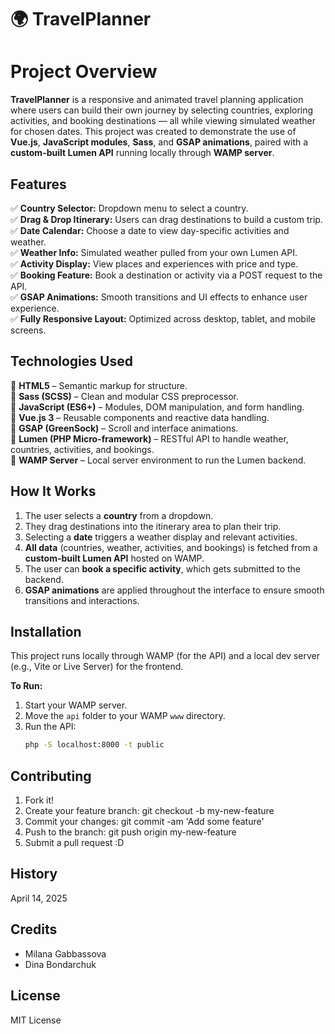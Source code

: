 # 🌍 TravelPlanner

# Project Overview  

**TravelPlanner** is a responsive and animated travel planning application where users can build their own journey by selecting countries, exploring activities, and booking destinations — all while viewing simulated weather for chosen dates. This project was created to demonstrate the use of **Vue.js**, **JavaScript modules**, **Sass**, and **GSAP animations**, paired with a **custom-built Lumen API** running locally through **WAMP server**.

## Features  
✅ **Country Selector:** Dropdown menu to select a country.  
✅ **Drag & Drop Itinerary:** Users can drag destinations to build a custom trip.  
✅ **Date Calendar:** Choose a date to view day-specific activities and weather.  
✅ **Weather Info:** Simulated weather pulled from your own Lumen API.  
✅ **Activity Display:** View places and experiences with price and type.  
✅ **Booking Feature:** Book a destination or activity via a POST request to the API.  
✅ **GSAP Animations:** Smooth transitions and UI effects to enhance user experience.  
✅ **Fully Responsive Layout:** Optimized across desktop, tablet, and mobile screens.  

## Technologies Used  
🔹 **HTML5** – Semantic markup for structure.  
🔹 **Sass (SCSS)** – Clean and modular CSS preprocessor.  
🔹 **JavaScript (ES6+)** – Modules, DOM manipulation, and form handling.  
🔹 **Vue.js 3** – Reusable components and reactive data handling.  
🔹 **GSAP (GreenSock)** – Scroll and interface animations.  
🔹 **Lumen (PHP Micro-framework)** – RESTful API to handle weather, countries, activities, and bookings.  
🔹 **WAMP Server** – Local server environment to run the Lumen backend.  

## How It Works  
1. The user selects a **country** from a dropdown.  
2. They drag destinations into the itinerary area to plan their trip.  
3. Selecting a **date** triggers a weather display and relevant activities.  
4. **All data** (countries, weather, activities, and bookings) is fetched from a **custom-built Lumen API** hosted on WAMP.  
5. The user can **book a specific activity**, which gets submitted to the backend.  
6. **GSAP animations** are applied throughout the interface to ensure smooth transitions and interactions.  

## Installation  
This project runs locally through WAMP (for the API) and a local dev server (e.g., Vite or Live Server) for the frontend.

**To Run:**
1. Start your WAMP server.
2. Move the `api` folder to your WAMP `www` directory.
3. Run the API:
   ```bash
   php -S localhost:8000 -t public

## Contributing
1. Fork it!
2. Create your feature branch: git checkout -b my-new-feature
3. Commit your changes: git commit -am 'Add some feature'
4. Push to the branch: git push origin my-new-feature
5. Submit a pull request :D

## History
April 14, 2025

## Credits
* Milana Gabbassova
* Dina Bondarchuk

## License
MIT License